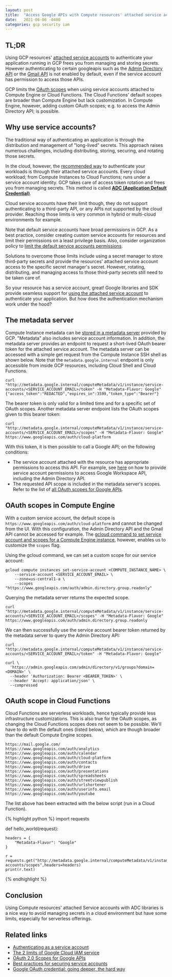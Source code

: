 ```yaml
---
layout: post
title:  "Access Google APIs with Compute resources' attached service account"
date:   2021-06-06 -0400
categories: gcp security iam
---
```


## TL;DR
Using GCP resources' [attached service accounts](https://cloud.google.com/iam/docs/impersonating-service-accounts#attaching-to-resources) to authenticate your application running in GCP frees you from managing and storing secrets. However authenticating to certain googleapis such as the [Admin Directory API](https://developers.google.com/admin-sdk/directory) or the [Gmail API](https://developers.google.com/gmail/api) is not enabled by default, even if the service account has permission to access those APIs.

GCP limits the [OAuth scopes](https://oauth.net/2/scope/) when using service accounts attached to Compute Engine or Cloud Functions. The Cloud Functions' default scopes are broader than Compute Engine but lack customization. In Compute Engine, however, adding custom OAuth scopes; e.g. to access the Admin Directory API; is possible.

## Why use service accounts?
The traditional way of authenticating an application is through the distribution and management of "long-lived" secrets. This approach raises numerous challenges, including distributing, storing, securing, and rotating those secrets.

In the cloud, however, the [recommended way](https://cloud.google.com/docs/authentication#strategies) to authenticate your workloads is through their attached service accounts. Every cloud workload; from Compute Instances to Cloud Functions; runs under a service account identity. GCP takes care of access token rotation and frees you from managing secrets. This method is called [**ADC (Application Default Credential)**](https://cloud.google.com/docs/authentication/production).

Cloud service accounts have their limit though, they do not support authenticating to a third-party API, or any APIs not supported by the cloud provider. Reaching those limits is very common in hybrid or multi-cloud environments for example. 

Note that default service accounts have broad permissions in GCP. As a best practice, consider creating custom service accounts for resources and limit their permissions on a least privilege basis. Also, consider organization policy to [limit the default service accounts permissions](https://cloud.google.com/resource-manager/docs/organization-policy/restricting-service-accounts#disable_service_account_default_grants). 

Solutions to overcome those limits include using a secret manager to store third-party secrets and provide the resources' attached service account access to the specific secret manager's secret. However, rotating, distributing, and managing access to those third-party secrets still need to be taken care of.

So your resource has a service account, great! Google libraries and SDK provide seamless support for [using the attached service account](https://cloud.google.com/docs/authentication/production#automatically) to authenticate your application. But how does the authentication mechanism work under the hood?

## The metadata server 
Compute Instance metadata can be [stored in a metadata server](https://cloud.google.com/compute/docs/storing-retrieving-metadata) provided by GCP. "Metadata" also includes service account information. In addition, the metadata server provides an endpoint to request a short-lived OAuth bearer token for the attached service account. The metadata server can be accessed with a simple get request from the Compute Instance SSH shell as shown below. Note that the `metadata.google.internal` endpoint is only accessible from inside GCP resources, including Cloud Shell and Cloud Functions.

```
curl "http://metadata.google.internal/computeMetadata/v1/instance/service-accounts/<SERVICE_ACCOUNT_EMAIL>/token" -H "Metadata-Flavor: Google"
{"access_token":"REDACTED","expires_in":3599,"token_type":"Bearer"}
```

The bearer token is only valid for a limited time and for a specific set of OAuth scopes. Another metadata server endpoint lists the OAuth scopes given to this bearer token:

```
curl "http://metadata.google.internal/computeMetadata/v1/instance/service-accounts/<SERVICE_ACCOUNT_EMAIL>/scopes" -H "Metadata-Flavor: Google"
https://www.googleapis.com/auth/cloud-platform
```

With this token, it is then possible to call a Google API; on the following conditions:

* The service account attached with the resource has appropriate permissions to access this API. For example, see [here](https://cloud.google.com/identity/docs/how-to/setup#auth-no-dwd
) on how to provide service account permissions to access Google Workspace API, including the Admin Directory API.
* The requested API scope is included in the metadata server's scopes. Refer to the list of [all OAuth scopes for Google APIs](https://developers.google.com/identity/protocols/oauth2/scopes).


## OAuth scopes in Compute Engine
With a custom service account, the default scope is `https://www.googleapis.com/auth/cloud-platform` and cannot be changed from the UI. With this configuration, the Admin Directory API and the Gmail API cannot be accessed for example. The [gcloud command to set service account and scopes for a Compute Engine instance](https://cloud.google.com/sdk/gcloud/reference/compute/instances/set-service-account), however, enables us to customize the `scopes` flag.

Using the gcloud command, we can set a custom scope for our service account:

```
gcloud compute instances set-service-account <COMPUTE_INSTANCE_NAME> \
    --service-account <SERVICE_ACCOUNT_EMAIL> \
    --zone=us-central1-a \
    --scopes "https://www.googleapis.com/auth/admin.directory.group.readonly"
```

Querying the metadata server returns the expected scope.

```
curl "http://metadata.google.internal/computeMetadata/v1/instance/service-accounts/<SERVICE_ACCOUNT_EMAIL>/scopes" -H "Metadata-Flavor: Google"
https://www.googleapis.com/auth/admin.directory.group.readonly
```

We can then successfully use the service account bearer token returned by the metadata server to query the Admin Directory API:

```
curl "http://metadata.google.internal/computeMetadata/v1/instance/service-accounts/<SERVICE_ACCOUNT_EMAIL>/token" -H "Metadata-Flavor: Google"

curl \
  'https://admin.googleapis.com/admin/directory/v1/groups?domain=<DOMAIN>' \
  --header 'Authorization: Bearer <BEARER_TOKEN>' \
  --header 'Accept: application/json' \
  --compressed
```

## OAuth scope in Cloud Functions

Cloud Functions are serverless workloads, hence typically provide less infrastructure customizations. This is also true for the OAuth scopes, as changing the Cloud Functions scopes does not seem to be possible. We'll have to do with the default ones (listed below), which are though broader than the default Compute Engine scopes.

```
https://mail.google.com/
https://www.googleapis.com/auth/analytics
https://www.googleapis.com/auth/calendar
https://www.googleapis.com/auth/cloud-platform
https://www.googleapis.com/auth/contacts
https://www.googleapis.com/auth/drive
https://www.googleapis.com/auth/presentations
https://www.googleapis.com/auth/spreadsheets
https://www.googleapis.com/auth/streetviewpublish
https://www.googleapis.com/auth/urlshortener
https://www.googleapis.com/auth/userinfo.email
https://www.googleapis.com/auth/youtube
```

The list above has been extracted with the below script (run in a Cloud Function).

{% highlight python %}
import requests 

def hello_world(request):
 
    headers = {
        "Metadata-Flavor": "Google"
    }
 
    r = requests.get("http://metadata.google.internal/computeMetadata/v1/instance/service-accounts/scopes",headers=headers)
    print(r.text)

{% endhighlight %}

## Conclusion
Using Compute resources' attached Service accounts with ADC libraries is a nice way to avoid managing secrets in a cloud environment but have some limits, especially for serverless offerings. 

## Related links

* [Authenticating as a service account](https://cloud.google.com/docs/authentication/production)
* [The 2 limits of Google Cloud IAM service](https://medium.com/google-cloud/the-2-limits-of-iam-service-on-google-cloud-7db213277d9c)
* [OAuth 2.0 Scopes for Google APIs](https://developers.google.com/identity/protocols/oauth2/scopes)
* [Best practices for securing service accounts](https://cloud.google.com/iam/docs/best-practices-for-securing-service-accounts)
* [Google OAuth credential: going deeper, the hard way](https://medium.com/google-cloud/google-oauth-credential-going-deeper-the-hard-way-f403cf3edf9d)